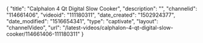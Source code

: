 {
    "title": "Calphalon 4 Qt Digital Slow Cooker",
    "description": "",
    "channelid": "114661406",
    "videoid": "111180311",
    "date_created": "1502924377",
    "date_modified": "1516654341",
    "type": "captivate",
    "layout": "channelVideo",
    "url": "\/latest-videos\/calphalon-4-qt-digital-slow-cooker\/114661406-111180311"
}